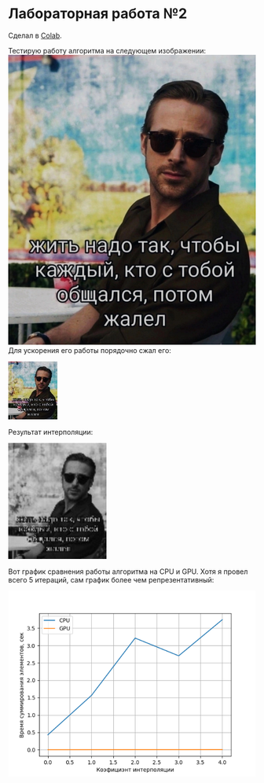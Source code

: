 # Лабораторная работа №2
Сделал в [Colab](./bilinear.ipynb). 

Тестирую работу алгоритма на следующем изображении:
![alt text](based_original.jpg "Оригинальное изображение")
Для ускорения его работы порядочно сжал его:

![alt text](based.jpg "Сжатое изображение")

Результат интерполяции:

![alt text](interpolated_and_based.jpg "Интерполированное изображение")

Вот график сравнения работы алгоритма на CPU и GPU. Хотя я провел всего 5 итераций, сам график более чем репрезентативный:

![alt text](bilinear_plot.png "График")